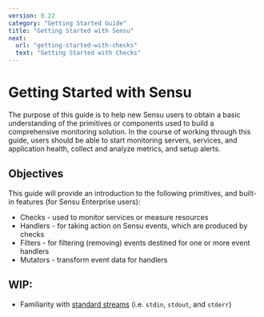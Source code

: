 ```yaml
---
version: 0.22
category: "Getting Started Guide"
title: "Getting Started with Sensu"
next:
  url: "getting-started-with-checks"
  text: "Getting Started with Checks"
---
```


# Getting Started with Sensu

The purpose of this guide is to help new Sensu users to obtain a basic understanding of the primitives or components used to build a comprehensive monitoring solution. In the course of working through this guide, users should be able to start monitoring servers, services, and application health, collect and analyze metrics, and setup alerts.

## Objectives

This guide will provide an introduction to the following primitives, and built-in features (for Sensu Enterprise users):

- Checks - used to monitor services or measure resources
- Handlers - for taking action on Sensu events, which are produced by checks
- Filters - for filtering (removing) events destined for one or more event handlers
- Mutators - transform event data for handlers


## WIP:

- Familiarity with [standard streams][wiki-streams] (i.e. `stdin`, `stdout`,
  and `stderr`)

[wiki-cli]:       https://en.wikipedia.org/wiki/Command-line_interface
[wiki-streams]:   https://en.wikipedia.org/wiki/Standard_streams
